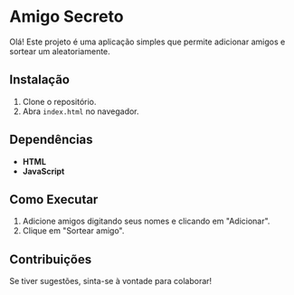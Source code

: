 # Amigo Secreto
Olá! Este projeto é uma aplicação simples que permite adicionar amigos e sortear um aleatoriamente.

## Instalação
1. Clone o repositório.
2. Abra `index.html` no navegador.

## Dependências
- **HTML**
- **JavaScript**

## Como Executar
1. Adicione amigos digitando seus nomes e clicando em "Adicionar".
2. Clique em "Sortear amigo".

## Contribuições
Se tiver sugestões, sinta-se à vontade para colaborar!